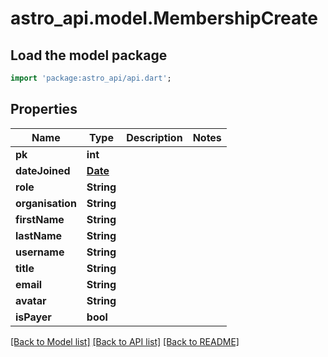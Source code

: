 # astro_api.model.MembershipCreate

## Load the model package
```dart
import 'package:astro_api/api.dart';
```

## Properties
Name | Type | Description | Notes
------------ | ------------- | ------------- | -------------
**pk** | **int** |  | 
**dateJoined** | [**Date**](Date.md) |  | 
**role** | **String** |  | 
**organisation** | **String** |  | 
**firstName** | **String** |  | 
**lastName** | **String** |  | 
**username** | **String** |  | 
**title** | **String** |  | 
**email** | **String** |  | 
**avatar** | **String** |  | 
**isPayer** | **bool** |  | 

[[Back to Model list]](../README.md#documentation-for-models) [[Back to API list]](../README.md#documentation-for-api-endpoints) [[Back to README]](../README.md)


